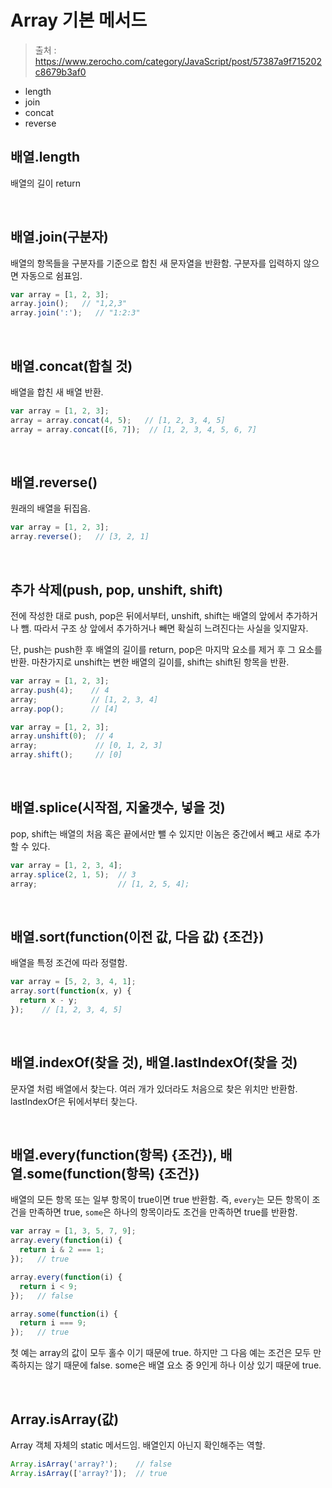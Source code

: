 # Array 기본 메서드

> 출처 : https://www.zerocho.com/category/JavaScript/post/57387a9f715202c8679b3af0

- length
- join
- concat
- reverse

## 배열.length

배열의 길이 return

<br/>

## 배열.join(구분자)

배열의 항목들을 구분자를 기준으로 합친 새 문자열을 반환함. 구분자를 입력하지 않으면 자동으로 쉼표임.

```javascript
var array = [1, 2, 3];
array.join();   // "1,2,3"
array.join(':');   // "1:2:3"
```

<br/>

## 배열.concat(합칠 것)

배열을 합친 새 배열 반환.

```javascript
var array = [1, 2, 3];
array = array.concat(4, 5);   // [1, 2, 3, 4, 5]
array = array.concat([6, 7]);  // [1, 2, 3, 4, 5, 6, 7]
```

<br/>

## 배열.reverse()

원래의 배열을 뒤집음.

```javascript
var array = [1, 2, 3];
array.reverse();   // [3, 2, 1]
```

<br/>

## 추가 삭제(push, pop, unshift, shift)

전에 작성한 대로 push, pop은 뒤에서부터, unshift, shift는 배열의 앞에서 추가하거나 뺌. 따라서 구조 상 앞에서 추가하거나 빼면 확실히 느려진다는 사실을 잊지말자.

단, push는 push한 후 배열의 길이를 return, pop은 마지막 요소를 제거 후 그 요소를 반환. 마찬가지로 unshift는 변한 배열의 길이를, shift는 shift된 항목을 반환.

```javascript
var array = [1, 2, 3];
array.push(4);    // 4
array;            // [1, 2, 3, 4]
array.pop();      // [4]
```

```javascript
var array = [1, 2, 3];
array.unshift(0);  // 4
array;             // [0, 1, 2, 3]
array.shift();     // [0]
```

<br/>

## 배열.splice(시작점, 지울갯수, 넣을 것)

pop, shift는 배열의 처음 혹은 끝에서만 뺄 수 있지만 이놈은 중간에서 빼고 새로 추가할 수 있다.

```javascript
var array = [1, 2, 3, 4];
array.splice(2, 1, 5);  // 3
array;                  // [1, 2, 5, 4];
```

<br/>

## 배열.sort(function(이전 값, 다음 값) {조건})

배열을 특정 조건에 따라 정렬함.

```javascript
var array = [5, 2, 3, 4, 1];
array.sort(function(x, y) {
  return x - y;
});    // [1, 2, 3, 4, 5]
```

<br/>

## 배열.indexOf(찾을 것), 배열.lastIndexOf(찾을 것)

문자열 처럼 배열에서 찾는다. 여러 개가 있더라도 처음으로 찾은 위치만 반환함. lastIndexOf은 뒤에서부터 찾는다.

<br/>

## 배열.every(function(항목) {조건}), 배열.some(function(항목) {조건})

배열의 모든 항목 또는 일부 항목이 true이면 true 반환함. 즉, `every`는 모든 항목이 조건을 만족하면 true, `some`은 하나의 항목이라도 조건을 만족하면 true를 반환함.

```javascript
var array = [1, 3, 5, 7, 9];
array.every(function(i) {
  return i & 2 === 1;
});   // true

array.every(function(i) {
  return i < 9;
});   // false

array.some(function(i) {
  return i === 9;
});   // true
```

첫 예는 array의 값이 모두 홀수 이기 때문에 true. 하지만 그 다음 예는 조건은 모두 만족하지는 않기 때문에 false. some은 배열 요소 중 9인게 하나 이상 있기 때문에 true.

<br/>

## Array.isArray(값)

Array 객체 자체의 static 메서드임. 배열인지 아닌지 확인해주는 역할.

```javascript
Array.isArray('array?');    // false
Array.isArray(['array?']);  // true
```

